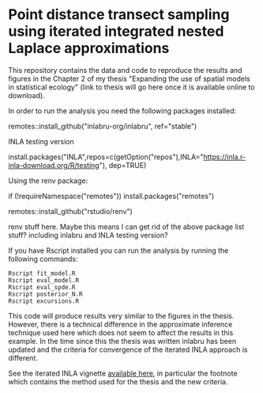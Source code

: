 # Point distance transect sampling using iterated integrated nested Laplace approximations

This repository contains the data and code to reproduce the results and figures in the Chapter 2 of my thesis "Expanding the use of spatial models in statistical ecology" (link to thesis will go here once it is available online to download).

In order to run the analysis you need the following packages installed:

remotes::install_github("inlabru-org/inlabru", ref="stable")

INLA testing version

install.packages("INLA",repos=c(getOption("repos"),INLA="https://inla.r-inla-download.org/R/testing"), dep=TRUE)

Using the renv package:

if (!requireNamespace("remotes"))
  install.packages("remotes")

remotes::install_github("rstudio/renv")

renv stuff here.  Maybe this means I can get rid of the above package list stuff? including inlabru and INLA testing version?

If you have Rscript installed you can run the analysis by running the following commands:

```
Rscript fit_model.R
Rscript eval_model.R
Rscript eval_spde.R
Rscript posterior_N.R
Rscript excursions.R
```

This code will produce results very similar to the figures in the thesis.  However, there is a technical difference in the approximate inference technique used here which does not seem to affect the results in this example.  In the time since this the thesis was written inlabru has been updated and the criteria for convergence of the iterated INLA approach is different. 

See the iterated INLA vignette [available here](https://inlabru-org.github.io/inlabru/articles/method.html), in particular the footnote which contains the method used for the thesis and the new criteria.

